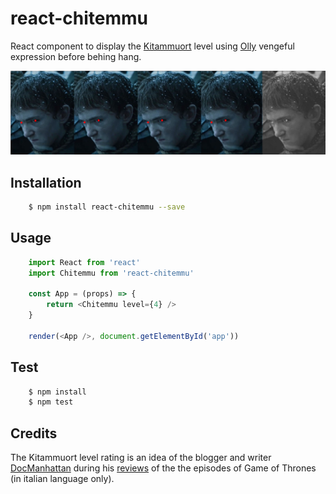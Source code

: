 # react-chitemmu

React component to display the [Kitammuort](http://www.urbandictionary.com/define.php?term=Kitammuort) level using [Olly](http://gameofthrones.wikia.com/wiki/Olly) vengeful expression before behing hang.

![](README/chitemmu-rating-4.jpg)


## Installation

```bash
    $ npm install react-chitemmu --save
```


## Usage

```javascript
    import React from 'react'
    import Chitemmu from 'react-chitemmu'

    const App = (props) => {
        return <Chitemmu level={4} />
    }

    render(<App />, document.getElementById('app'))
```


## Test

```bash
    $ npm install
    $ npm test
```


## Credits

The Kitammuort level rating is an idea of the blogger and writer [DocManhattan](http://docmanhattan.blogspot.co.uk/) during his [reviews](http://docmanhattan.blogspot.co.uk/search/label/Game%20of%20Thrones) of the the episodes of Game of Thrones (in italian language only).
